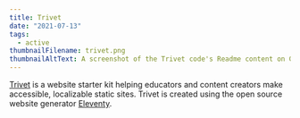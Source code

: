 ```yaml
---
title: Trivet
date: "2021-07-13"
tags:
  - active
thumbnailFilename: trivet.png
thumbnailAltText: A screenshot of the Trivet code's Readme content on GitHub
---
```

[Trivet](https://github.com/fluid-project/trivet) is a website starter kit helping educators and content creators make
accessible, localizable static sites. Trivet is created using the open source website generator [Eleventy](https://www.11ty.dev/).
